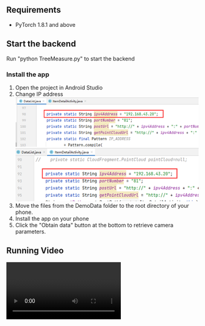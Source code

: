 ## Requirements
- PyTorch 1.8.1 and above

## Start the backend
Run "python TreeMeasure.py" to start the backend

### Install the app
1. Open the project in Android Studio
2. Change IP address
![Alt text](https://github.com/LisaShen0509/Tree_Height_Measurement/blob/main/image.png)
![Alt text](https://github.com/LisaShen0509/Tree_Height_Measurement/blob/main/image-1.png)
3. Move the files from the DemoData folder to the root directory of your phone.
4. Install the app on your phone
5. Click the "Obtain data" button at the bottom to retrieve camera parameters.
## Running Video
<video src="Running%20video.mp4" controls title="Title"></video>
